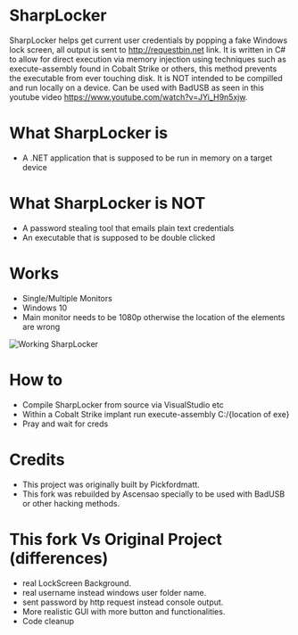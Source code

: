 # SharpLocker

SharpLocker helps get current user credentials by popping a fake Windows lock screen, all output is sent to http://requestbin.net link. It is written in C# to allow for direct execution via memory injection using techniques such as execute-assembly found in Cobalt Strike or others, this method prevents the executable from ever touching disk. It is NOT intended to be compilled and run locally on a device. Can be used with BadUSB as seen in this youtube video https://www.youtube.com/watch?v=JYi_H9n5xjw.

# What SharpLocker is
* A .NET application that is supposed to be run in memory on a target device

# What SharpLocker is NOT
* A password stealing tool that emails plain text credentials
* An executable that is supposed to be double clicked

# Works
* Single/Multiple Monitors
* Windows 10
* Main monitor needs to be 1080p otherwise the location of the elements are wrong

![Working SharpLocker](https://github.com/Ascensao/SharpLocker/blob/master/ba-sharpLocker-gui-printscreen.png)

# How to
* Compile SharpLocker from source via VisualStudio etc
* Within a Cobalt Strike implant run execute-assembly C:/{location of exe}
* Pray and wait for creds

# Credits
* This project was originally built by Pickfordmatt.
* This fork was rebuilded by Ascensao specially to be used with BadUSB or other hacking methods.

# This fork Vs Original Project (differences)
* real LockScreen Background.
* real username instead windows user folder name.
* sent password by http request instead console output.
* More realistic GUI with more button and functionalities.
* Code cleanup
